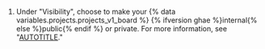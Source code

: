 1. Under "Visibility", choose to make your {% data variables.projects.projects_v1_board %} {% ifversion ghae %}internal{% else %}public{% endif %} or private. For more information, see "[AUTOTITLE](/issues/organizing-your-work-with-project-boards/managing-project-boards/changing-project-board-visibility)."
